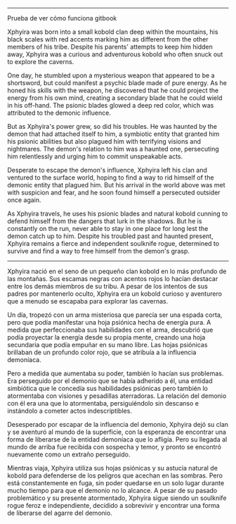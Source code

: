 ----

Prueba de ver cómo funciona gitbook

Xphyira was born into a small kobold clan deep within the mountains, his black scales with red accents marking him as different from the other members of his tribe. Despite his parents' attempts to keep him hidden away, Xphyira was a curious and adventurous kobold who often snuck out to explore the caverns.

One day, he stumbled upon a mysterious weapon that appeared to be a shortsword, but could manifest a psychic blade made of pure energy. As he honed his skills with the weapon, he discovered that he could project the energy from his own mind, creating a secondary blade that he could wield in his off-hand. The psionic blades glowed a deep red color, which was attributed to the demonic influence.

But as Xphyira's power grew, so did his troubles. He was haunted by the demon that had attached itself to him, a symbiotic entity that granted him his psionic abilities but also plagued him with terrifying visions and nightmares. The demon's relation to him was a haunted one, persecuting him relentlessly and urging him to commit unspeakable acts.

Desperate to escape the demon's influence, Xphyira left his clan and ventured to the surface world, hoping to find a way to rid himself of the demonic entity that plagued him. But his arrival in the world above was met with suspicion and fear, and he soon found himself a persecuted outsider once again.

As Xphyira travels, he uses his psionic blades and natural kobold cunning to defend himself from the dangers that lurk in the shadows. But he is constantly on the run, never able to stay in one place for long lest the demon catch up to him. Despite his troubled past and haunted present, Xphyira remains a fierce and independent soulknife rogue, determined to survive and find a way to free himself from the demon's grasp.

----
Xphyira nació en el seno de un pequeño clan kobold en lo más profundo de las montañas. Sus escamas negras con acentos rojos lo hacían destacar entre los demás miembros de su tribu. A pesar de los intentos de sus padres por mantenerlo oculto, Xphyira era un kobold curioso y aventurero que a menudo se escapaba para explorar las cavernas.

Un día, tropezó con un arma misteriosa que parecía ser una espada corta, pero que podía manifestar una hoja psiónica hecha de energía pura. A medida que perfeccionaba sus habilidades con el arma, descubrió que podía proyectar la energía desde su propia mente, creando una hoja secundaria que podía empuñar en su mano libre. Las hojas psiónicas brillaban de un profundo color rojo, que se atribuía a la influencia demoníaca.

Pero a medida que aumentaba su poder, también lo hacían sus problemas. Era perseguido por el demonio que se había adherido a él, una entidad simbiótica que le concedía sus habilidades psiónicas pero también lo atormentaba con visiones y pesadillas aterradoras. La relación del demonio con él era una que lo atormentaba, persiguiéndolo sin descanso e instándolo a cometer actos indescriptibles.

Desesperado por escapar de la influencia del demonio, Xphyira dejó su clan y se aventuró al mundo de la superficie, con la esperanza de encontrar una forma de liberarse de la entidad demoníaca que lo afligía. Pero su llegada al mundo de arriba fue recibida con sospecha y temor, y pronto se encontró nuevamente como un extraño perseguido.

Mientras viaja, Xphyira utiliza sus hojas psiónicas y su astucia natural de kobold para defenderse de los peligros que acechan en las sombras. Pero está constantemente en fuga, sin poder quedarse en un solo lugar durante mucho tiempo para que el demonio no lo alcance. A pesar de su pasado problemático y su presente atormentado, Xphyira sigue siendo un soulknife rogue feroz e independiente, decidido a sobrevivir y encontrar una forma de liberarse del agarre del demonio.
